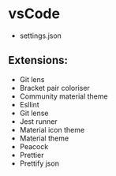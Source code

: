 # vsCode

* settings.json

## Extensions:
* Git lens
* Bracket pair coloriser
* Community material theme
* Esllint
* Git lense
* Jest runner
* Material icon theme
* Material theme
* Peacock
* Prettier
* Prettify json

